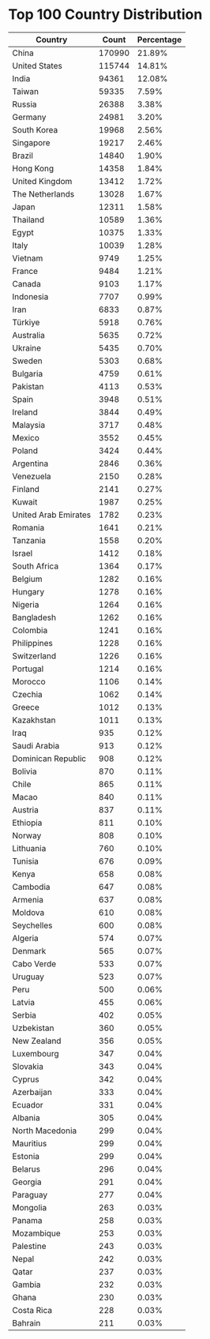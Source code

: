 # Top 100 Country Distribution
| Country | Count | Percentage |
|----|----|----|
| China | 170990 | 21.89% |
| United States | 115744 | 14.81% |
| India | 94361 | 12.08% |
| Taiwan | 59335 | 7.59% |
| Russia | 26388 | 3.38% |
| Germany | 24981 | 3.20% |
| South Korea | 19968 | 2.56% |
| Singapore | 19217 | 2.46% |
| Brazil | 14840 | 1.90% |
| Hong Kong | 14358 | 1.84% |
| United Kingdom | 13412 | 1.72% |
| The Netherlands | 13028 | 1.67% |
| Japan | 12311 | 1.58% |
| Thailand | 10589 | 1.36% |
| Egypt | 10375 | 1.33% |
| Italy | 10039 | 1.28% |
| Vietnam | 9749 | 1.25% |
| France | 9484 | 1.21% |
| Canada | 9103 | 1.17% |
| Indonesia | 7707 | 0.99% |
| Iran | 6833 | 0.87% |
| Türkiye | 5918 | 0.76% |
| Australia | 5635 | 0.72% |
| Ukraine | 5435 | 0.70% |
| Sweden | 5303 | 0.68% |
| Bulgaria | 4759 | 0.61% |
| Pakistan | 4113 | 0.53% |
| Spain | 3948 | 0.51% |
| Ireland | 3844 | 0.49% |
| Malaysia | 3717 | 0.48% |
| Mexico | 3552 | 0.45% |
| Poland | 3424 | 0.44% |
| Argentina | 2846 | 0.36% |
| Venezuela | 2150 | 0.28% |
| Finland | 2141 | 0.27% |
| Kuwait | 1987 | 0.25% |
| United Arab Emirates | 1782 | 0.23% |
| Romania | 1641 | 0.21% |
| Tanzania | 1558 | 0.20% |
| Israel | 1412 | 0.18% |
| South Africa | 1364 | 0.17% |
| Belgium | 1282 | 0.16% |
| Hungary | 1278 | 0.16% |
| Nigeria | 1264 | 0.16% |
| Bangladesh | 1262 | 0.16% |
| Colombia | 1241 | 0.16% |
| Philippines | 1228 | 0.16% |
| Switzerland | 1226 | 0.16% |
| Portugal | 1214 | 0.16% |
| Morocco | 1106 | 0.14% |
| Czechia | 1062 | 0.14% |
| Greece | 1012 | 0.13% |
| Kazakhstan | 1011 | 0.13% |
| Iraq | 935 | 0.12% |
| Saudi Arabia | 913 | 0.12% |
| Dominican Republic | 908 | 0.12% |
| Bolivia | 870 | 0.11% |
| Chile | 865 | 0.11% |
| Macao | 840 | 0.11% |
| Austria | 837 | 0.11% |
| Ethiopia | 811 | 0.10% |
| Norway | 808 | 0.10% |
| Lithuania | 760 | 0.10% |
| Tunisia | 676 | 0.09% |
| Kenya | 658 | 0.08% |
| Cambodia | 647 | 0.08% |
| Armenia | 637 | 0.08% |
| Moldova | 610 | 0.08% |
| Seychelles | 600 | 0.08% |
| Algeria | 574 | 0.07% |
| Denmark | 565 | 0.07% |
| Cabo Verde | 533 | 0.07% |
| Uruguay | 523 | 0.07% |
| Peru | 500 | 0.06% |
| Latvia | 455 | 0.06% |
| Serbia | 402 | 0.05% |
| Uzbekistan | 360 | 0.05% |
| New Zealand | 356 | 0.05% |
| Luxembourg | 347 | 0.04% |
| Slovakia | 343 | 0.04% |
| Cyprus | 342 | 0.04% |
| Azerbaijan | 333 | 0.04% |
| Ecuador | 331 | 0.04% |
| Albania | 305 | 0.04% |
| North Macedonia | 299 | 0.04% |
| Mauritius | 299 | 0.04% |
| Estonia | 299 | 0.04% |
| Belarus | 296 | 0.04% |
| Georgia | 291 | 0.04% |
| Paraguay | 277 | 0.04% |
| Mongolia | 263 | 0.03% |
| Panama | 258 | 0.03% |
| Mozambique | 253 | 0.03% |
| Palestine | 243 | 0.03% |
| Nepal | 242 | 0.03% |
| Qatar | 237 | 0.03% |
| Gambia | 232 | 0.03% |
| Ghana | 230 | 0.03% |
| Costa Rica | 228 | 0.03% |
| Bahrain | 211 | 0.03% |
